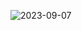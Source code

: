 ![2023-09-07](https://github.com/Addarshkumar/nandtotetris-project-1.3/assets/142793710/e1600bbb-f300-4b6d-9558-2ecfb6cf26ee)
